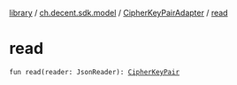 [library](../../index.md) / [ch.decent.sdk.model](../index.md) / [CipherKeyPairAdapter](index.md) / [read](./read.md)

# read

`fun read(reader: JsonReader): `[`CipherKeyPair`](../../ch.decent.sdk.crypto/-wallet/-cipher-key-pair/index.md)